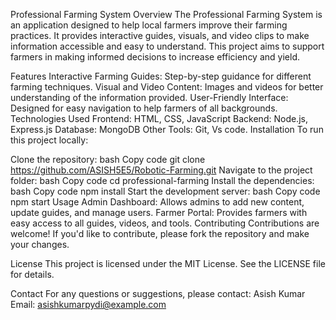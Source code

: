 Professional Farming System
Overview
The Professional Farming System is an application designed to help local farmers improve their farming practices. It provides interactive guides, visuals, and video clips to make information accessible and easy to understand. This project aims to support farmers in making informed decisions to increase efficiency and yield.

Features
Interactive Farming Guides: Step-by-step guidance for different farming techniques.
Visual and Video Content: Images and videos for better understanding of the information provided.
User-Friendly Interface: Designed for easy navigation to help farmers of all backgrounds.
Technologies Used
Frontend: HTML, CSS, JavaScript
Backend: Node.js, Express.js
Database: MongoDB
Other Tools: Git, Vs code.
Installation
To run this project locally:

Clone the repository:
bash
Copy code
git clone https://github.com/ASISH5E5/Robotic-Farming.git
Navigate to the project folder:
bash
Copy code
cd professional-farming
Install the dependencies:
bash
Copy code
npm install
Start the development server:
bash
Copy code
npm start
Usage
Admin Dashboard: Allows admins to add new content, update guides, and manage users.
Farmer Portal: Provides farmers with easy access to all guides, videos, and tools.
Contributing
Contributions are welcome! If you'd like to contribute, please fork the repository and make your changes.

License
This project is licensed under the MIT License. See the LICENSE file for details.

Contact
For any questions or suggestions, please contact:
Asish Kumar
Email: asishkumarpydi@example.com

